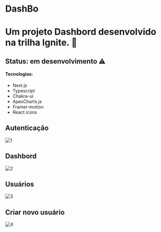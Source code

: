 # DashBo
# Um projeto Dashbord desenvolvido na trilha Ignite. 🚀

<h2> Status: em desenvolvimento ⚠️ </h2>

<h4> Tecnologias: </h4>

+ Next.js
+ Typescript
+ Chakra-ui
+ ApexCharts.js
+ Framer-motion
+ React icons


<h2> Autenticação </h2>

![1](https://user-images.githubusercontent.com/66790414/186805277-b1874372-9881-4c8c-bb1c-e2b70fd3e9b4.PNG)

<h2> Dashbord</h2>

![2](https://user-images.githubusercontent.com/66790414/186805458-16cb4a12-6db5-497a-abe6-88c2ce0be217.PNG)

<h2>Usuários</h2>

![3](https://user-images.githubusercontent.com/66790414/186805594-1d5516c3-68b3-4468-849b-bd09e71589dc.PNG)

<h2>Criar novo usuário</h2>

![4](https://user-images.githubusercontent.com/66790414/186805725-db483946-edd1-4ecd-a702-e14df08a29ef.PNG)






